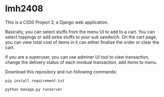 # lmh2408

This is a CS50 Project 3, a Django web application.

Basically, you can select stuffs from the menu UI to add to a cart. 
You can select toppings or add extra stuffs to your sub sandwich. 
On the cart page, you can view total cost of items in it can either finalize the order or clear the cart. 

If you are a superuser, you can use adminer UI tool to view transaction, change the delivery status of each invidual transaction, add items to menu.

Download this repository and run following commands:

```
pip install requirement.txt
```

```
python manage.py runserver
```
